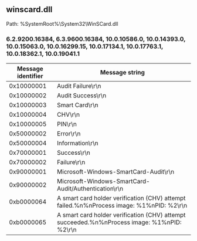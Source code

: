 ## winscard.dll

Path: %SystemRoot%\System32\WinSCard.dll

### 6.2.9200.16384, 6.3.9600.16384, 10.0.10586.0, 10.0.14393.0, 10.0.15063.0, 10.0.16299.15, 10.0.17134.1, 10.0.17763.1, 10.0.18362.1, 10.0.19041.1

Message identifier | Message string
--- | ---
0x10000001 | Audit Failure\r\n
0x10000002 | Audit Success\r\n
0x10000003 | Smart Card\r\n
0x10000004 | CHV\r\n
0x10000005 | PIN\r\n
0x50000002 | Error\r\n
0x50000004 | Information\r\n
0x70000001 | Success\r\n
0x70000002 | Failure\r\n
0x90000001 | Microsoft-Windows-SmartCard-Audit\r\n
0x90000002 | Microsoft-Windows-SmartCard-Audit/Authentication\r\n
0xb0000064 | A smart card holder verification (CHV) attempt failed.%n%nProcess image: %1%nPID: %2\r\n
0xb0000065 | A smart card holder verification (CHV) attempt succeeded.%n%nProcess image: %1%nPID: %2\r\n
